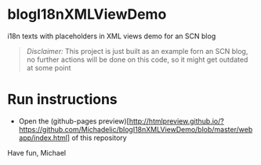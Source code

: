 # blogI18nXMLViewDemo
i18n texts with placeholders in XML views demo for an SCN blog

> *Disclaimer:* This project is just built as an example forn an SCN blog, no further actions will be done on this code, so it might get outdated at some point

Run instructions
==================

* Open the (github-pages preview)[http://htmlpreview.github.io/?https://github.com/Michadelic/blogI18nXMLViewDemo/blob/master/webapp/index.html] of this repository

Have fun,
Michael



